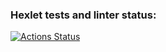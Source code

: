 ### Hexlet tests and linter status:
[![Actions Status](https://github.com/PavelVdovinKZN/python-project-lvl1/workflows/hexlet-check/badge.svg)](https://github.com/PavelVdovinKZN/python-project-lvl1/actions)